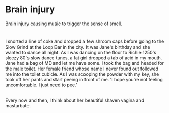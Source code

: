 # Brain injury

Brain injury causing music to trigger the sense of smell.

#

I snorted a line of coke and dropped a few shroom caps before going to the Slow Grind at the Loop Bar in the city. It was Jane's birthday and she wanted to dance all night. As I was dancing on the floor to Richie 1250's sleezy 80's slow dance tunes, a fat girl dropped a tab of acid in my mouth. Jane had a bag of MD and let me have some. I took the bag and headed for the male toilet. Her female friend whose name I never found out followed me into the toilet cubicle. As I was scooping the powder with my key, she took off her pants and start peeing in front of me. 'I hope you're not feeling uncomfortable. I just need to pee.'
<br /><br />

Every now and then, I think about her beautiful shaven vagina and masturbate.
<br /><br />
